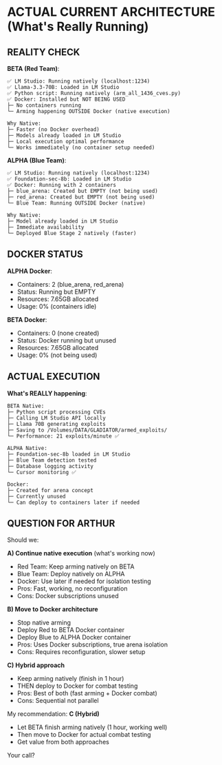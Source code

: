 # ACTUAL CURRENT ARCHITECTURE (What's Really Running)

## REALITY CHECK

**BETA (Red Team)**:
```
✅ LM Studio: Running natively (localhost:1234)
✅ Llama-3.3-70B: Loaded in LM Studio
✅ Python script: Running natively (arm_all_1436_cves.py)
✅ Docker: Installed but NOT BEING USED
├─ No containers running
└─ Arming happening OUTSIDE Docker (native execution)

Why Native:
├─ Faster (no Docker overhead)
├─ Models already loaded in LM Studio
├─ Local execution optimal performance
└─ Works immediately (no container setup needed)
```

**ALPHA (Blue Team)**:
```
✅ LM Studio: Running natively (localhost:1234)
✅ Foundation-sec-8b: Loaded in LM Studio
✅ Docker: Running with 2 containers
├─ blue_arena: Created but EMPTY (not being used)
├─ red_arena: Created but EMPTY (not being used)
└─ Blue Team: Running OUTSIDE Docker (native)

Why Native:
├─ Model already loaded in LM Studio
├─ Immediate availability
└─ Deployed Blue Stage 2 natively (faster)
```

## DOCKER STATUS

**ALPHA Docker**:
- Containers: 2 (blue_arena, red_arena)
- Status: Running but EMPTY
- Resources: 7.65GB allocated
- Usage: 0% (containers idle)

**BETA Docker**:
- Containers: 0 (none created)
- Status: Docker running but unused
- Resources: 7.65GB allocated
- Usage: 0% (not being used)

## ACTUAL EXECUTION

**What's REALLY happening**:
```
BETA Native:
├─ Python script processing CVEs
├─ Calling LM Studio API locally
├─ Llama 70B generating exploits
├─ Saving to /Volumes/DATA/GLADIATOR/armed_exploits/
└─ Performance: 21 exploits/minute ✅

ALPHA Native:
├─ Foundation-sec-8b loaded in LM Studio
├─ Blue Team detection tested
├─ Database logging activity
└─ Cursor monitoring ✅

Docker:
├─ Created for arena concept
├─ Currently unused
└─ Can deploy to containers later if needed
```

## QUESTION FOR ARTHUR

Should we:

**A) Continue native execution** (what's working now)
   - Red Team: Keep arming natively on BETA
   - Blue Team: Deploy natively on ALPHA
   - Docker: Use later if needed for isolation testing
   - Pros: Fast, working, no reconfiguration
   - Cons: Docker subscriptions unused

**B) Move to Docker architecture**
   - Stop native arming
   - Deploy Red to BETA Docker container
   - Deploy Blue to ALPHA Docker container
   - Pros: Uses Docker subscriptions, true arena isolation
   - Cons: Requires reconfiguration, slower setup

**C) Hybrid approach**
   - Keep arming natively (finish in 1 hour)
   - THEN deploy to Docker for combat testing
   - Pros: Best of both (fast arming + Docker combat)
   - Cons: Sequential not parallel

My recommendation: **C (Hybrid)**
- Let BETA finish arming natively (1 hour, working well)
- Then move to Docker for actual combat testing
- Get value from both approaches

Your call?
